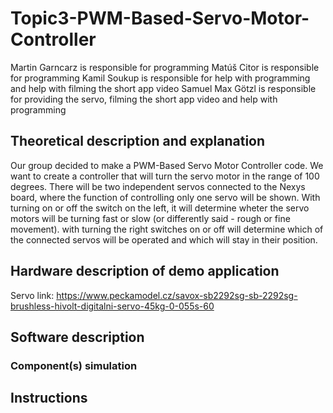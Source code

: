 # Topic3-PWM-Based-Servo-Motor-Controller

Martin Garncarz is responsible for programming
Matúš Citor is responsible for programming
Kamil Soukup is responsible for help with programming and help with filming the short app video
Samuel Max Götzl is responsible for providing the servo, filming the short app video and help with programming

## Theoretical description and explanation

Our group decided to make a PWM-Based Servo Motor Controller code. We want to create a controller that will turn the servo motor in the range of 100 degrees. There will be two independent servos connected to the Nexys board, where the function of controlling only one servo will be shown. With turning on or off the switch on the left, it will determine wheter the servo motors will be turning fast or slow (or differently said - rough or fine movement). with turning the right switches on or off will determine which of the connected servos will be operated and which will stay in their position.


## Hardware description of demo application
Servo link: https://www.peckamodel.cz/savox-sb2292sg-sb-2292sg-brushless-hivolt-digitalni-servo-45kg-0-055s-60


## Software description


### Component(s) simulation

## Instructions
